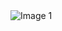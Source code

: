 <img src="http://localhost:8080/api/screenshots/1_Create system owners and login.png" alt="Image 1">
